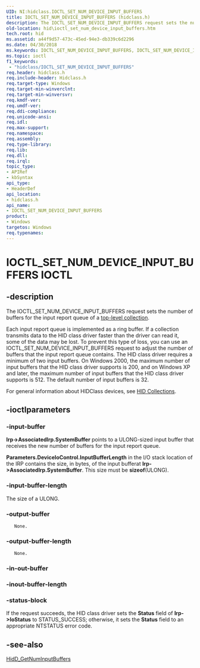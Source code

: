 ```yaml
---
UID: NI:hidclass.IOCTL_SET_NUM_DEVICE_INPUT_BUFFERS
title: IOCTL_SET_NUM_DEVICE_INPUT_BUFFERS (hidclass.h)
description: The IOCTL_SET_NUM_DEVICE_INPUT_BUFFERS request sets the number of buffers for the input report queue of a top-level collection.
old-location: hid\ioctl_set_num_device_input_buffers.htm
tech.root: hid
ms.assetid: a44f9d57-473c-45ed-94e3-db339c6d2296
ms.date: 04/30/2018
ms.keywords: IOCTL_SET_NUM_DEVICE_INPUT_BUFFERS, IOCTL_SET_NUM_DEVICE_INPUT_BUFFERS control, IOCTL_SET_NUM_DEVICE_INPUT_BUFFERS control code [Human Input Devices], hid.ioctl_set_num_device_input_buffers, hidclass/IOCTL_SET_NUM_DEVICE_INPUT_BUFFERS, hidioreq_2fe1c0f7-6867-4924-a76f-b7970ebb1201.xml
ms.topic: ioctl
f1_keywords:
 - "hidclass/IOCTL_SET_NUM_DEVICE_INPUT_BUFFERS"
req.header: hidclass.h
req.include-header: Hidclass.h
req.target-type: Windows
req.target-min-winverclnt: 
req.target-min-winversvr: 
req.kmdf-ver: 
req.umdf-ver: 
req.ddi-compliance: 
req.unicode-ansi: 
req.idl: 
req.max-support: 
req.namespace: 
req.assembly: 
req.type-library: 
req.lib: 
req.dll: 
req.irql: 
topic_type:
- APIRef
- kbSyntax
api_type:
- HeaderDef
api_location:
- hidclass.h
api_name:
- IOCTL_SET_NUM_DEVICE_INPUT_BUFFERS
product:
- Windows
targetos: Windows
req.typenames: 
---
```


# IOCTL_SET_NUM_DEVICE_INPUT_BUFFERS IOCTL


## -description


The IOCTL_SET_NUM_DEVICE_INPUT_BUFFERS request sets the number of buffers for the input report queue of a <a href="https://docs.microsoft.com/windows-hardware/drivers/hid/top-level-collections">top-level collection</a>. 

Each input report queue is implemented as a ring buffer. If a collection transmits data to the HID class driver faster than the driver can read it, some of the data may be lost. To prevent this type of loss, you can use an IOCTL_SET_NUM_DEVICE_INPUT_BUFFERS request to adjust the number of buffers that the input report queue contains. The HID class driver requires a minimum of two input buffers. On Windows 2000, the maximum number of input buffers that the HID class driver supports is 200, and on Windows XP and later, the maximum number of input buffers that the HID class driver supports is 512. The default number of input buffers is 32.

For general information about HIDClass devices, see <a href="https://docs.microsoft.com/windows-hardware/drivers/hid/hid-collections">HID Collections</a>. 


## -ioctlparameters




### -input-buffer

<b>Irp->AssociatedIrp.SystemBuffer</b> points to a ULONG-sized input buffer that receives the new number of buffers for the input report queue.

<b>Parameters.DeviceIoControl.InputBufferLength</b> in the I/O stack location of the IRP contains the size, in bytes, of the input bufferat <b>Irp->AssociatedIrp.SystemBuffer</b>. This size must be <b>sizeof</b>(ULONG).


### -input-buffer-length

The size of a ULONG.


### -output-buffer


       None.


### -output-buffer-length


       None.


### -in-out-buffer








### -inout-buffer-length








### -status-block

If the request succeeds, the HID class driver sets the <b>Status</b> field of <b>Irp->IoStatus</b> to STATUS_SUCCESS; otherwise, it sets the <b>Status</b> field to an appropriate NTSTATUS error code.


## -see-also




<a href="https://docs.microsoft.com/windows-hardware/drivers/ddi/hidsdi/nf-hidsdi-hidd_getnuminputbuffers">HidD_GetNumInputBuffers</a>
 

 

